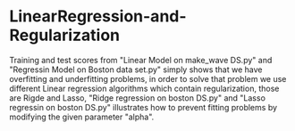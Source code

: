 # LinearRegression-and-Regularization
Training and test scores from "Linear Model on make_wave DS.py" and "Regressin Model on Boston data set.py" simply
shows that we have overfitting and underfitting problems, in order to solve that problem we use different Linear regression
algorithms which contain regularization, those are Rigde and Lasso, "Ridge regression on boston DS.py" and
"Lasso regressin on boston DS.py" illustrates how to prevent fitting problems by modifying the given parameter "alpha".
